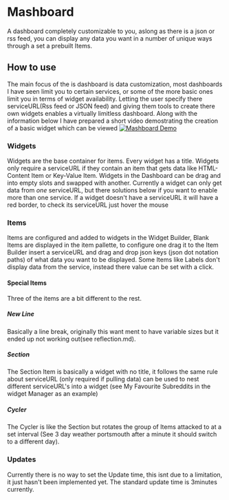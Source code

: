 # Mashboard

A dashboard completely customizable to you, aslong as there is a json or rss feed, you can display any data you want in a number of unique ways through a set a prebuilt Items.
  
## How to use
  The main focus of the is dashboard is data customization, most dashboards I have seen limit you to certain services, or some of the more basic ones limit you in terms of widget availability. Letting the user specify there serviceURL(Rss feed or JSON feed) and giving them tools to create there own widgets enables a virtually limitless dashboard. Along with the information below I have prepared a short video demostrating the creation of a basic widget which can be viewed [![Mashboard Demo](http://img.youtube.com/vi/Dg03zkdhdqc/0.jpg)](http://www.youtube.com/watch?v=Dg03zkdhdqc)

### Widgets
    
Widgets are the base container for items. Every widget has a title. Widgets only require a serviceURL if they contain an item that gets data like HTML-Content Item or Key-Value Item. Widgets in the Dashboard can be drag and into empty slots and swapped with another. Currently a widget can only get data from *one* serviceURL, but there solutions below if you want to enable more than one service. If a widget doesn't have a serviceURL it will have a red border, to check its serviceURL just hover the mouse

### Items
  Items are configured and added to widgets in the Widget Builder, Blank Items are displayed in the item pallette, to configure one drag it to the Item Builder insert a serviceURL and drag and drop json keys (json dot notation paths) of what data you want to be displayed. Some Items like Labels don't display data from the service, instead there value can be set with a click.

#### Special Items
Three of the items are a bit different to the rest.
  ##### New Line
Basically a line break, originally this want ment to have variable sizes but it ended up not working out(see reflection.md).
##### Section
The Section Item is basically a widget with no title, it follows the same rule about serviceURL (only required if pulling data)
can be used to nest different serviceURL's into a widget (see My Favourite Subreddits in the widget Manager as an example)
##### Cycler
The Cycler is like the Section but rotates the group of Items attacked to at a set interval (See 3 day weather portsmouth after a minute it should switch to a different day).

### Updates
Currently there is no way to set the Update time, this isnt due to a limitation, it just hasn't been implemented yet. The standard update time is 3minutes currently.

